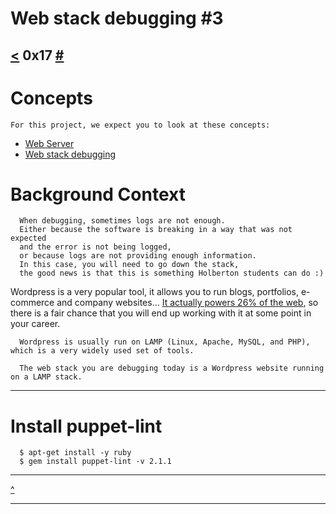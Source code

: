 # Web stack debugging #3
[<](https://github.com/TheeKingZa/alx-system_engineering-devops/blob/master/0x16-api_advanced/README.md) 0x17 [#](https://github.com/TheeKingZa/alx-system_engineering-devops/tree/master/README.md)
---

# Concepts
```
For this project, we expect you to look at these concepts:
```
* [Web Server](https://github.com/TheeKingZa/alx-system_engineering-devops/tree/master/0x0C-web_server/README.md)
* [Web stack debugging](https://github.com/TheeKingZa/alx-system_engineering-devops/tree/master/0x0D-web_stack_debugging_0/README.md)

# Background Context
```
  When debugging, sometimes logs are not enough.
  Either because the software is breaking in a way that was not expected
  and the error is not being logged,
  or because logs are not providing enough information.
  In this case, you will need to go down the stack,
  the good news is that this is something Holberton students can do :)
```

  Wordpress is a very popular tool, it allows you to run blogs, portfolios, e-commerce and company websites… [It actually powers 26% of the web](https://managewp.com/blog/statistics-about-wordpress-usage), so there is a fair chance that you will end up working with it at some point in your career.

```
  Wordpress is usually run on LAMP (Linux, Apache, MySQL, and PHP), which is a very widely used set of tools.

  The web stack you are debugging today is a Wordpress website running on a LAMP stack.
```
---

# Install puppet-lint
```
  $ apt-get install -y ruby
  $ gem install puppet-lint -v 2.1.1
```
---

[^](#concepts)

---
